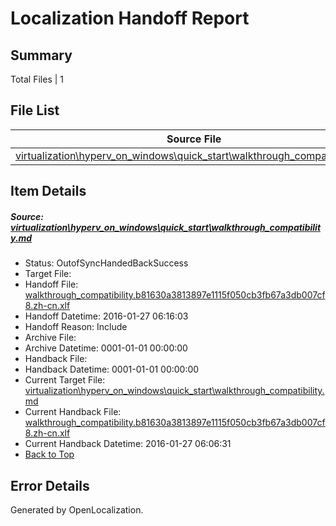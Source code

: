 # <a name='report-top'></a> Localization Handoff Report

## Summary
 Total Files | 1

## File List
 Source File | Status | Details 
 ----------- | ------ | ------- 
 [virtualization\hyperv_on_windows\quick_start\walkthrough_compatibility.md](https://github.com/OpenLocalizationOrg/hyperV/blob/6753a232dd5d4aecb7a179df9deef1a92eace59d/virtualization/hyperv_on_windows/quick_start/walkthrough_compatibility.md) | OutofSyncHandedBackSuccess | [Details](#0291267af91e0eb2f2bcc068176fe822a7727df3182)

## Item Details
##### <a name='0291267af91e0eb2f2bcc068176fe822a7727df3182'></a> Source: [virtualization\hyperv_on_windows\quick_start\walkthrough_compatibility.md](https://github.com/OpenLocalizationOrg/hyperV/blob/6753a232dd5d4aecb7a179df9deef1a92eace59d/virtualization/hyperv_on_windows/quick_start/walkthrough_compatibility.md)
* Status: OutofSyncHandedBackSuccess
* Target File: 
* Handoff File: [walkthrough_compatibility.b81630a3813897e1115f050cb3fb67a3db007cf8.zh-cn.xlf](https://github.com/OpenLocalizationOrg/olhandoff/blob/61a8aa218feaf069e1c267cbb59631aa392bc581/ol-handoff/OpenLocalizationOrg/hyperV.zh-cn/master/walkthrough_compatibility.b81630a3813897e1115f050cb3fb67a3db007cf8.zh-cn.xlf)
* Handoff Datetime: 2016-01-27 06:16:03
* Handoff Reason: Include
* Archive File: 
* Archive Datetime: 0001-01-01 00:00:00
* Handback File: 
* Handback Datetime: 0001-01-01 00:00:00
* Current Target File: [virtualization\hyperv_on_windows\quick_start\walkthrough_compatibility.md](https://github.com/OpenLocalizationOrg/hyperV.zh-cn/blob/924a615cb3dc5e9bcc042828f11b89266ba24c33/virtualization/hyperv_on_windows/quick_start/walkthrough_compatibility.md)
* Current Handback File: [walkthrough_compatibility.b81630a3813897e1115f050cb3fb67a3db007cf8.zh-cn.xlf](https://github.com/OpenLocalizationOrg/olhandback/blob/7d8086a37a9389b5e462aefeb92bea658650dfda/ol-handback/OpenLocalizationOrg/hyperV.zh-cn/master/walkthrough_compatibility.b81630a3813897e1115f050cb3fb67a3db007cf8.zh-cn.xlf)
* Current Handback Datetime: 2016-01-27 06:06:31
* [Back to Top](#report-top)


## Error Details

Generated by OpenLocalization.

